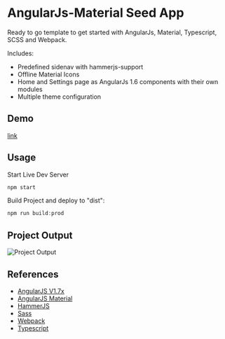 ﻿# AngularJs-Material Seed App

Ready to go template to get started with AngularJs, Material, Typescript, SCSS and Webpack.

Includes:
* Predefined sidenav with hammerjs-support
* Offline Material Icons
* Home and Settings page as AngularJs 1.6 components with their own modules
* Multiple theme configuration

## Demo
[link](#)

## Usage
Start Live Dev Server
```js
npm start
```

Build Project and deploy to "dist":
```js
npm run build:prod
```

## Project Output

![Project Output](https://github.com/learning-zone/angularjs-interview-questions/blob/master/angular-material-seed/src/assets/angularjs-material.png)


## References

* [AngularJS V1.7x](https://code.angularjs.org/snapshot-stable/docs/tutorial/step_00)
* [AngularJS Material](https://material.angularjs.org/latest/)
* [HammerJS](https://hammerjs.github.io/)
* [Sass](https://sass-lang.com/)
* [Webpack](https://webpack.js.org/)
* [Typescript](https://www.typescriptlang.org/)

